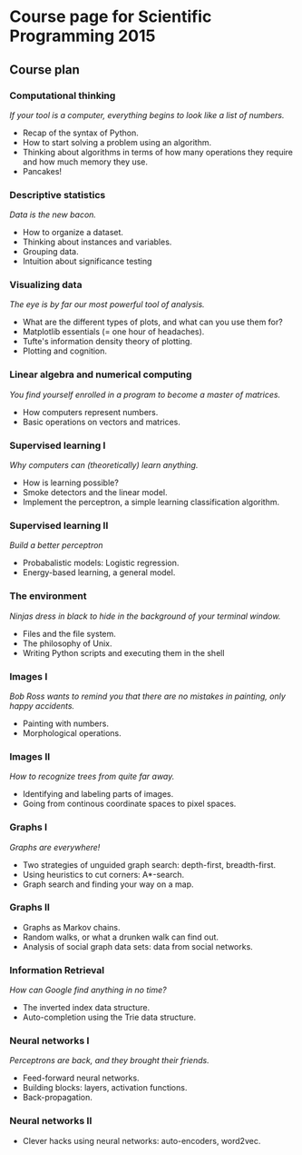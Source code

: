 # Course page for Scientific Programming 2015

## Course plan

### Computational thinking

*If your tool is a computer, everything begins to look like a list of numbers.*

- Recap of the syntax of Python. 
- How to start solving a problem using an algorithm.
- Thinking about algorithms in terms of how many operations they require and how much memory they use.
- Pancakes!

### Descriptive statistics

*Data is the new bacon.*

- How to organize a dataset. 
- Thinking about instances and variables.
- Grouping data.
- Intuition about significance testing

### Visualizing data

*The eye is by far our most powerful tool of analysis.*

- What are the different types of plots, and what can you use them for? 
- Matplotlib essentials (= one hour of headaches).
- Tufte's information density theory of plotting.
- Plotting and cognition.

### Linear algebra and numerical computing

*You find yourself enrolled in a program to become a master of matrices.*

- How computers represent numbers. 
- Basic operations on vectors and matrices.


### Supervised learning I

*Why computers can (theoretically) learn anything.*

- How is learning possible? 
- Smoke detectors and the linear model.
- Implement the perceptron, a simple learning classification algorithm.

### Supervised learning II

*Build a better perceptron*

- Probabalistic models: Logistic regression.
- Energy-based learning, a general model. 

### The environment

*Ninjas dress in black to hide in the background of your terminal window.*

- Files and the file system. 
- The philosophy of Unix.
- Writing Python scripts and executing them in the shell

### Images I

*Bob Ross wants to remind you that there are no mistakes in painting, only happy accidents.*

- Painting with numbers.
- Morphological operations.

### Images II

*How to recognize trees from quite far away.*

- Identifying and labeling parts of images.
- Going from continous coordinate spaces to pixel spaces.

### Graphs I

*Graphs are everywhere!*

- Two strategies of unguided graph search: depth-first, breadth-first. 
- Using heuristics to cut corners: A\*-search.
- Graph search and finding your way on a map.

### Graphs II

- Graphs as Markov chains. 
- Random walks, or what a drunken walk can find out. 
- Analysis of social graph data sets: data from social networks.

### Information Retrieval

*How can Google find anything in no time?*

- The inverted index data structure. 
- Auto-completion using the Trie data structure.

### Neural networks I

*Perceptrons are back, and they brought their friends.*

- Feed-forward neural networks.
- Building blocks: layers, activation functions.
- Back-propagation.

### Neural networks II

- Clever hacks using neural networks: auto-encoders, word2vec.